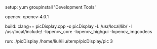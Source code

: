 setup: yum groupinstall 'Development Tools'

opencv: opencv-4.0.1

build: clang++ picDisplay.cpp -o picDisplay -L /usr/local/lib/ -I /usr/local/include/  -lopencv_core -lopencv_highgui -lopencv_imgcodecs

run: ./picDisplay /home/liul/lliu/temp/picDisplay/pic 3
